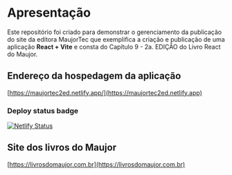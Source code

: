 # Apresentação

Este repositório foi criado para demonstrar o gerenciamento da publicação do site da editora MaujorTec que exemplifica a criação e publicação de uma aplicação **React + Vite** e consta do Capítulo 9 - 2a. EDIÇÂO do Livro React do Maujor.

## Endereço da hospedagem da aplicação

[https://maujortec2ed.netlify.app/](https://maujortec2ed.netlify.app)

### Deploy status badge

[![Netlify Status](https://api.netlify.com/api/v1/badges/2d1838a4-84e9-4ccc-976e-e30178997f2e/deploy-status)](https://app.netlify.com/sites/maujortec/deploys)

## Site dos livros do Maujor

[https://livrosdomaujor.com.br](https://livrosdomaujor.com.br)
